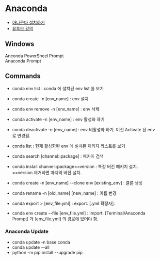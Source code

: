 # Anaconda
- [아나콘다 설치하기](https://www.anaconda.com/)
- [유투브 강의](https://www.youtube.com/watch?v=hvvnZQCapoQ&list=PLtm_YtKTtDkRnlkev9yyzX8uY5g1JGheD&index=5&ab_channel=%EA%B3%B5%EB%8C%80%ED%98%95%EC%95%84)

## Windows
Anconda PowerSheel Prompt   
Anaconda Prompt

## Commands
- conda env list : conda 에 설치된 env list 를 보기
- conda create -n [env_name] : env 설치
- conda env remove -n [env_name] : env 삭제

- conda activate -n [env_name] : env 활성화 하기
- conda deactivate -n [env_name]  : env 비활성화 하기. 이전 Activate 된 env 로 변경됨.

- conda list : 현재 활성화된 env 에 설치된 패키지 리스트를 보기
- conda search [channel::package]  : 패키지 검색
- conda install channel::package==version : 특정 버전 패키지 설치. ==version 제거하면 마지막 버전 설치.

- conda create -n [env_name] --clone  env [existing_env]  : 클론 생성
- conda rename -n [old_name] [new_name] : 이름 변경
- conda export > [env_file.yml]   : export. [.yml 확장자].
- conda env create --file [env_file.yml] : import. [Terminal/Anaconda Prompt] 가 [env_file.yml] 의 경로에 있어야 함.

### Anaconda Update
- conda update -n base conda
- conda update --all
- python -m pip install --upgrade pip
